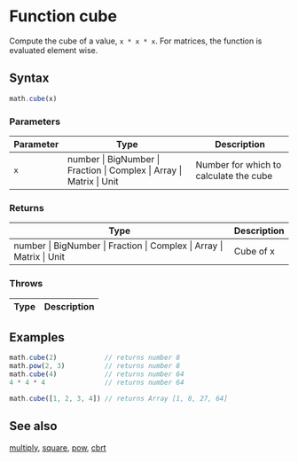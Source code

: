 <!-- Note: This file is automatically generated from source code comments. Changes made in this file will be overridden. -->

# Function cube

Compute the cube of a value, `x * x * x`.
For matrices, the function is evaluated element wise.


## Syntax

```js
math.cube(x)
```

### Parameters

Parameter | Type | Description
--------- | ---- | -----------
`x` | number &#124; BigNumber &#124; Fraction &#124; Complex &#124; Array &#124; Matrix &#124; Unit | Number for which to calculate the cube

### Returns

Type | Description
---- | -----------
number &#124; BigNumber &#124; Fraction &#124; Complex &#124; Array &#124; Matrix &#124; Unit | Cube of x


### Throws

Type | Description
---- | -----------


## Examples

```js
math.cube(2)            // returns number 8
math.pow(2, 3)          // returns number 8
math.cube(4)            // returns number 64
4 * 4 * 4               // returns number 64

math.cube([1, 2, 3, 4]) // returns Array [1, 8, 27, 64]
```


## See also

[multiply](multiply.md),
[square](square.md),
[pow](pow.md),
[cbrt](cbrt.md)
